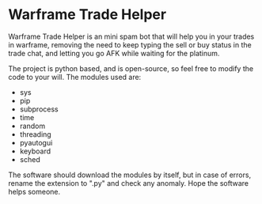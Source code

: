 # Warframe Trade Helper

Warframe Trade Helper is an mini spam bot that will help you in your trades in warframe, removing the need to keep typing the sell or buy status in the trade chat, and letting you go AFK while waiting for the platinum.

The project is python based, and is open-source, so feel free to modify the code to your will.
The modules used are:
 - sys
 - pip
 - subprocess
 - time
 - random
 - threading
 - pyautogui
 - keyboard
 - sched
 
The software should download the modules by itself, but in case of errors, rename the extension to ".py" and check any anomaly.
Hope the software helps someone.